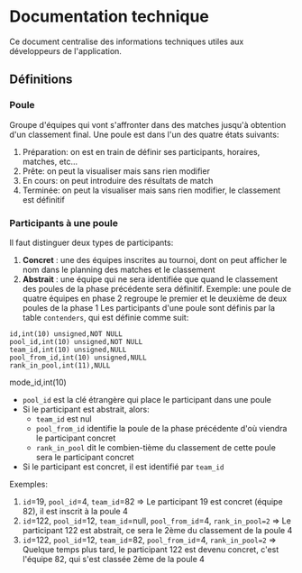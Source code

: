 # Documentation technique
Ce document centralise des informations techniques utiles aux développeurs de l'application.
## Définitions
### Poule
Groupe d'équipes qui vont s'affronter dans des matches jusqu'à obtention d'un classement final.
Une poule est dans l'un des quatre états suivants:
1. Préparation: on est en train de définir ses participants, horaires, matches, etc...
2. Prête: on peut la visualiser mais sans rien modifier
3. En cours: on peut introduire des résultats de match
4. Terminée: on peut la visualiser mais sans rien modifier, le classement est définitif
### Participants à une poule
Il faut distinguer deux types de participants:
1. **Concret** : une des équipes inscrites au tournoi, dont on peut afficher le nom dans le planning des matches et le classement
2. **Abstrait** : une équipe qui ne sera identifiée que quand le classement des poules de la phase précédente sera définitif. Exemple: une poule de quatre équipes en phase 2 regroupe le premier et le deuxième de deux poules de la phase 1
Les participants d'une poule sont définis par la table `contenders`, qui est définie comme suit:
```
id,int(10) unsigned,NOT NULL
pool_id,int(10) unsigned,NOT NULL
team_id,int(10) unsigned,NULL
pool_from_id,int(10) unsigned,NULL
rank_in_pool,int(11),NULL
``` 
mode_id,int(10)
- `pool_id` est la clé étrangère qui place le participant dans une poule
- Si le participant est abstrait, alors:
  - `team_id` est nul
  - `pool_from_id` identifie la poule de la phase précédente d'où viendra le participant concret
  - `rank_in_pool` dit le combien-tième du classement de cette poule sera le participant concret
- Si le participant est concret, il est identifié par `team_id` 

Exemples:
1. `id`=19, `pool_id`=4, `team_id`=82  => Le participant 19 est concret (équipe 82), il est inscrit à la poule 4
2. `id`=122, `pool_id`=12, `team_id`=null, `pool_from_id`=4, `rank_in_pool=2`  => Le participant 122 est abstrait, ce sera le 2ème du classement de la poule 4
3. `id`=122, `pool_id`=12, `team_id`=82, `pool_from_id`=4, `rank_in_pool=2`  => Quelque temps plus tard, le participant 122 est devenu concret, c'est l'équipe 82, qui s'est classée 2ème de la poule 4

